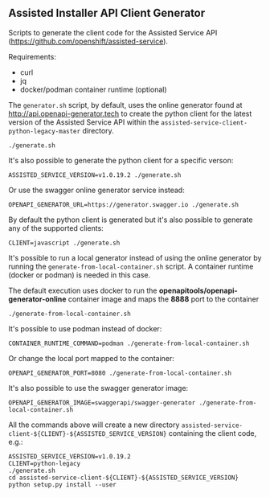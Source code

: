 ## Assisted Installer API Client Generator

Scripts to generate the client code for the Assisted Service API (https://github.com/openshift/assisted-service).

Requirements:
- curl
- jq
- docker/podman container runtime (optional)


The ```generator.sh``` script, by default, uses the online generator found at http://api.openapi-generator.tech to create 
the python client for the latest version of the Assisted Service API within the ```assisted-service-client-python-legacy-master``` directory.
```
./generate.sh
```

It's also possible to generate the python client for a specific verson:
```
ASSISTED_SERVICE_VERSION=v1.0.19.2 ./generate.sh
```

Or use the swagger online generator service instead:
```
OPENAPI_GENERATOR_URL=https://generator.swagger.io ./generate.sh
```

By default the python client is generated but it's also possible to generate any of the supported clients:
```
CLIENT=javascript ./generate.sh
```

It's possible to run a local generator instead of using the online generator by running the ```generate-from-local-container.sh``` script.
A container runtime (docker or podman) is needed in this case.

The default execution uses docker to run the **openapitools/openapi-generator-online** container image and maps the **8888** port to the container
```
./generate-from-local-container.sh
```

It's possible to use podman instead of docker:
```
CONTAINER_RUNTIME_COMMAND=podman ./generate-from-local-container.sh
```

Or change the local port mapped to the container:
```
OPENAPI_GENERATOR_PORT=8080 ./generate-from-local-container.sh
```

It's also possible to use the swagger generator image:
```
OPENAPI_GENERATOR_IMAGE=swaggerapi/swagger-generator ./generate-from-local-container.sh
```

All the commands above will create a new directory ```assisted-service-client-${CLIENT}-${ASSISTED_SERVICE_VERSION}```
containing the client code, e.g.: 
```
ASSISTED_SERVICE_VERSION=v1.0.19.2
CLIENT=python-legacy
./generate.sh
cd assisted-service-client-${CLIENT}-${ASSISTED_SERVICE_VERSION}
python setup.py install --user
```
